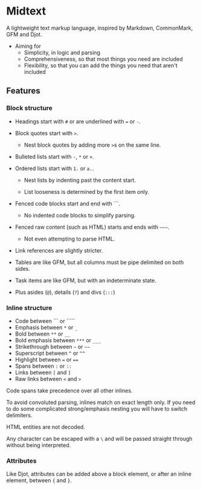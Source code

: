 # Midtext

A lightweight text markup language, inspired by Markdown, CommonMark, GFM and Djot.

- Aiming for
  - Simplicity, in logic and parsing
  - Comprehensiveness, so that most things you need are included
  - Flexibility, so that you can add the things you need that aren't included

## Features

### Block structure

- Headings start with `#` or are underlined with `=` or `-`.

- Block quotes start with `>`.

  - Nest block quotes by adding more `>`s on the same line.

- Bulleted lists start with `-`, `*` or `+`.

- Ordered lists start with `1.` or `a.`.

  - Nest lists by indenting past the content start.

  - List looseness is determined by the first item only.

- Fenced code blocks start and end with ```.

  - No indented code blocks to simplify parsing.

- Fenced raw content (such as HTML) starts and ends with `~~~`.

  - Not even attempting to parse HTML.

- Link references are slightly stricter.

- Tables are like GFM, but all columns must be pipe delimited on both sides.

- Task items are like GFM, but with an indeterminate state.

- Plus asides (`@`), details (`?`) and divs (`:::`)

### Inline structure

- Code between ``` or `````
- Emphasis between `*` or `_`
- Bold between `**` or `__`
- Bold emphasis between `***` or `___`
- Strikethrough between `~` or `~~`
- Superscript between `^` or `^^`
- Highlight between `=` or `==`
- Spans between `:` or `::`
- Links between `[` and `]`
- Raw links between `<` and `>`

Code spans take precedence over all other inlines.

To avoid convoluted parsing, inlines match on exact length only. If you need to do some complicated strong/emphasis nesting you will have to switch delimiters.

HTML entities are not decoded.

Any character can be escaped with a `\` and will be passed straight through without being interpreted.

### Attributes

Like Djot, attributes can be added above a block element, or after an inline element, between `{` and `}`.
